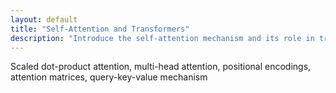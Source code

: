 ```yaml
---
layout: default
title: "Self-Attention and Transformers"
description: "Introduce the self-attention mechanism and its role in transformer architectures."
---
```


<link rel="stylesheet" href="{{ '/assets/css/section-academic.css' | relative_url }}">

Scaled dot-product attention, multi-head attention, positional encodings, attention matrices, query-key-value mechanism

<script>
  // Navigation variables - no previous for index
  window.prevSection = "/content/handbooks/foundation-models/section4/";
  window.nextSection = "/content/handbooks/foundation-models/section6/";
</script>

<script src="{{ '/assets/js/section-academic.js' | relative_url }}"></script>
